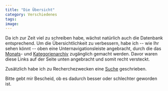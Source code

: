 ```yaml
---
title: "Die Übersicht"
category: Verschiedenes
tags: 
image: 
---
```


Da ich zur Zeit viel zu schreiben habe, wächst natürlich auch die Datenbank entsprechend. Um die Übersichtlichkeit zu verbessern, habe ich -- wie Ihr sehen könnt -- oben eine Unternavigationsleiste angebracht, durch die das [Monats](http://www.misantropolis.de/home.php?archive)- und [Kategorienarchiv](http://www.misantropolis.de/home.php?categories) zugänglich gemacht werden. Davor waren diese Links auf der Seite unten angebracht und somit recht versteckt.

Zusätzlich habe ich zu Recherchezwecken eine [Suche](http://www.misantropolis.de/home.php?search) geschrieben.

Bitte gebt mir Bescheid, ob es dadurch besser oder schlechter geworden ist.

